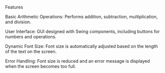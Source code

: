 Features

Basic Arithmetic Operations: Performs addition, subtraction, multiplication, and division.

User Interface: GUI designed with Swing components, including buttons for numbers and operations.

Dynamic Font Size: Font size is automatically adjusted based on the length of the text on the screen.

Error Handling: Font size is reduced and an error message is displayed when the screen becomes too full.
